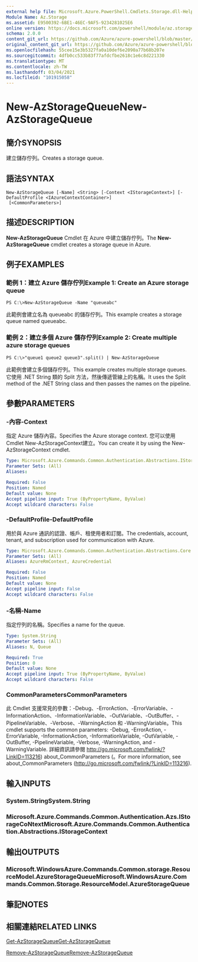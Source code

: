```yaml
---
external help file: Microsoft.Azure.PowerShell.Cmdlets.Storage.dll-Help.xml
Module Name: Az.Storage
ms.assetid: E9500392-6BE1-46EC-9AF5-9234281025E6
online version: https://docs.microsoft.com/powershell/module/az.storage/new-azstoragequeue
schema: 2.0.0
content_git_url: https://github.com/Azure/azure-powershell/blob/master/src/Storage/Storage.Management/help/New-AzStorageQueue.md
original_content_git_url: https://github.com/Azure/azure-powershell/blob/master/src/Storage/Storage.Management/help/New-AzStorageQueue.md
ms.openlocfilehash: 55cee15e3b5327fa0a10def6e2090a77b68b207e
ms.sourcegitcommit: 4dfb0cc533b83f77afdcfbe2618c1e6c8d221330
ms.translationtype: MT
ms.contentlocale: zh-TW
ms.lasthandoff: 03/04/2021
ms.locfileid: "101915058"
---
```

# <span data-ttu-id="129eb-101">New-AzStorageQueue</span><span class="sxs-lookup"><span data-stu-id="129eb-101">New-AzStorageQueue</span></span>

## <span data-ttu-id="129eb-102">簡介</span><span class="sxs-lookup"><span data-stu-id="129eb-102">SYNOPSIS</span></span>
<span data-ttu-id="129eb-103">建立儲存佇列。</span><span class="sxs-lookup"><span data-stu-id="129eb-103">Creates a storage queue.</span></span>

## <span data-ttu-id="129eb-104">語法</span><span class="sxs-lookup"><span data-stu-id="129eb-104">SYNTAX</span></span>

```
New-AzStorageQueue [-Name] <String> [-Context <IStorageContext>] [-DefaultProfile <IAzureContextContainer>]
 [<CommonParameters>]
```

## <span data-ttu-id="129eb-105">描述</span><span class="sxs-lookup"><span data-stu-id="129eb-105">DESCRIPTION</span></span>
<span data-ttu-id="129eb-106">**New-AzStorageQueue** Cmdlet 在 Azure 中建立儲存佇列。</span><span class="sxs-lookup"><span data-stu-id="129eb-106">The **New-AzStorageQueue** cmdlet creates a storage queue in Azure.</span></span>

## <span data-ttu-id="129eb-107">例子</span><span class="sxs-lookup"><span data-stu-id="129eb-107">EXAMPLES</span></span>

### <span data-ttu-id="129eb-108">範例 1：建立 Azure 儲存佇列</span><span class="sxs-lookup"><span data-stu-id="129eb-108">Example 1: Create an Azure storage queue</span></span>
```
PS C:\>New-AzStorageQueue -Name "queueabc"
```

<span data-ttu-id="129eb-109">此範例會建立名為 queueabc 的儲存佇列。</span><span class="sxs-lookup"><span data-stu-id="129eb-109">This example creates a storage queue named queueabc.</span></span>

### <span data-ttu-id="129eb-110">範例 2：建立多個 Azure 儲存佇列</span><span class="sxs-lookup"><span data-stu-id="129eb-110">Example 2: Create multiple azure storage queues</span></span>
```
PS C:\>"queue1 queue2 queue3".split() | New-AzStorageQueue
```

<span data-ttu-id="129eb-111">此範例會建立多個儲存佇列。</span><span class="sxs-lookup"><span data-stu-id="129eb-111">This example creates multiple storage queues.</span></span>
<span data-ttu-id="129eb-112">它使用 .NET String 類的 Split 方法，然後傳遞管線上的名稱。</span><span class="sxs-lookup"><span data-stu-id="129eb-112">It uses the Split method of the .NET String class and then passes the names on the pipeline.</span></span>

## <span data-ttu-id="129eb-113">參數</span><span class="sxs-lookup"><span data-stu-id="129eb-113">PARAMETERS</span></span>

### <span data-ttu-id="129eb-114">-內容</span><span class="sxs-lookup"><span data-stu-id="129eb-114">-Context</span></span>
<span data-ttu-id="129eb-115">指定 Azure 儲存內容。</span><span class="sxs-lookup"><span data-stu-id="129eb-115">Specifies the Azure storage context.</span></span>
<span data-ttu-id="129eb-116">您可以使用 Cmdlet New-AzStorageContext建立。</span><span class="sxs-lookup"><span data-stu-id="129eb-116">You can create it by using the New-AzStorageContext cmdlet.</span></span>

```yaml
Type: Microsoft.Azure.Commands.Common.Authentication.Abstractions.IStorageContext
Parameter Sets: (All)
Aliases:

Required: False
Position: Named
Default value: None
Accept pipeline input: True (ByPropertyName, ByValue)
Accept wildcard characters: False
```

### <span data-ttu-id="129eb-117">-DefaultProfile</span><span class="sxs-lookup"><span data-stu-id="129eb-117">-DefaultProfile</span></span>
<span data-ttu-id="129eb-118">用於與 Azure 通訊的認證、帳戶、租使用者和訂閱。</span><span class="sxs-lookup"><span data-stu-id="129eb-118">The credentials, account, tenant, and subscription used for communication with Azure.</span></span>

```yaml
Type: Microsoft.Azure.Commands.Common.Authentication.Abstractions.Core.IAzureContextContainer
Parameter Sets: (All)
Aliases: AzureRmContext, AzureCredential

Required: False
Position: Named
Default value: None
Accept pipeline input: False
Accept wildcard characters: False
```

### <span data-ttu-id="129eb-119">-名稱</span><span class="sxs-lookup"><span data-stu-id="129eb-119">-Name</span></span>
<span data-ttu-id="129eb-120">指定佇列的名稱。</span><span class="sxs-lookup"><span data-stu-id="129eb-120">Specifies a name for the queue.</span></span>

```yaml
Type: System.String
Parameter Sets: (All)
Aliases: N, Queue

Required: True
Position: 0
Default value: None
Accept pipeline input: True (ByPropertyName, ByValue)
Accept wildcard characters: False
```

### <span data-ttu-id="129eb-121">CommonParameters</span><span class="sxs-lookup"><span data-stu-id="129eb-121">CommonParameters</span></span>
<span data-ttu-id="129eb-122">此 Cmdlet 支援常見的參數：-Debug、-ErrorAction、-ErrorVariable、-InformationAction、-InformationVariable、-OutVariable、-OutBuffer、-PipelineVariable、-Verbose、-WarningAction 和 -WarningVariable。</span><span class="sxs-lookup"><span data-stu-id="129eb-122">This cmdlet supports the common parameters: -Debug, -ErrorAction, -ErrorVariable, -InformationAction, -InformationVariable, -OutVariable, -OutBuffer, -PipelineVariable, -Verbose, -WarningAction, and -WarningVariable.</span></span> <span data-ttu-id="129eb-123">詳細資訊請參閱 http://go.microsoft.com/fwlink/?LinkID=113216) about_CommonParameters (。</span><span class="sxs-lookup"><span data-stu-id="129eb-123">For more information, see about_CommonParameters (http://go.microsoft.com/fwlink/?LinkID=113216).</span></span>

## <span data-ttu-id="129eb-124">輸入</span><span class="sxs-lookup"><span data-stu-id="129eb-124">INPUTS</span></span>

### <span data-ttu-id="129eb-125">System.String</span><span class="sxs-lookup"><span data-stu-id="129eb-125">System.String</span></span>

### <span data-ttu-id="129eb-126">Microsoft.Azure.Commands.Common.Authentication.Azs.IStorageCoNtext</span><span class="sxs-lookup"><span data-stu-id="129eb-126">Microsoft.Azure.Commands.Common.Authentication.Abstractions.IStorageContext</span></span>

## <span data-ttu-id="129eb-127">輸出</span><span class="sxs-lookup"><span data-stu-id="129eb-127">OUTPUTS</span></span>

### <span data-ttu-id="129eb-128">Microsoft.WindowsAzure.Commands.Common.storage.ResourceModel.AzureStorageQueue</span><span class="sxs-lookup"><span data-stu-id="129eb-128">Microsoft.WindowsAzure.Commands.Common.Storage.ResourceModel.AzureStorageQueue</span></span>

## <span data-ttu-id="129eb-129">筆記</span><span class="sxs-lookup"><span data-stu-id="129eb-129">NOTES</span></span>

## <span data-ttu-id="129eb-130">相關連結</span><span class="sxs-lookup"><span data-stu-id="129eb-130">RELATED LINKS</span></span>

[<span data-ttu-id="129eb-131">Get-AzStorageQueue</span><span class="sxs-lookup"><span data-stu-id="129eb-131">Get-AzStorageQueue</span></span>](./Get-AzStorageQueue.md)

[<span data-ttu-id="129eb-132">Remove-AzStorageQueue</span><span class="sxs-lookup"><span data-stu-id="129eb-132">Remove-AzStorageQueue</span></span>](./Remove-AzStorageQueue.md)


